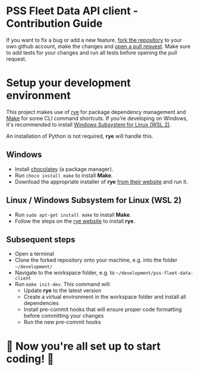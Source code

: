 # PSS Fleet Data API client - Contribution Guide
If you want to fix a bug or add a new feature, [fork the repository](https://github.com/Zukunftsmusik/pss-fleet-data-importer/fork) to your own github account, make the changes and [open a pull request](https://github.com/Zukunftsmusik/pss-fleet-data-importer/compare). Make sure to add tests for your changes and run all tests before opening the pull request.

# Setup your development environment
This project makes use of [rye](https://rye.astral.sh/) for package dependency management and [Make](https://www.gnu.org/software/make/) for some CLI command shortcuts. If you're developing on Windows, it's recommended to install [Windows Subsystem for Linux (WSL 2)](https://learn.microsoft.com/en-us/windows/wsl/install).

An installation of Python is not required, **rye** will handle this.

## Windows
- Install [chocolatey](https://chocolatey.org/install) (a package manager).
- Run `choco install make` to install **Make**.
- Download the appropriate installer of **rye** [from their website](https://rye.astral.sh) and run it.

## Linux / Windows Subsystem for Linux (WSL 2)
- Run `sudo apt-get install make` to install **Make**.
- Follow the steps on the [rye website](https://rye.astral.sh) to install **rye**.

## Subsequent steps
- Open a terminal
- Clone the forked repository onto your machine, e.g. into the folder `~/development/`
- Navigate to the workspace folder, e.g. to `~/development/pss-fleet-data-client`
- Run `make init-dev`. This command will:
  - Update **rye** to the latest version
  - Create a virtual environment in the workspace folder and install all dependencies
  - Install pre-commit hooks that will ensure proper code formatting before committing your changes
  - Run the new pre-commit hooks

# 🥳 Now you're all set up to start coding! 🎉
